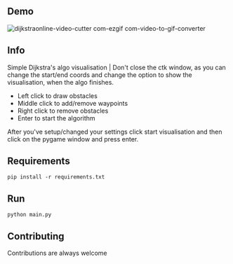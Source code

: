 ## Demo

![dijkstraonline-video-cutter com-ezgif com-video-to-gif-converter](https://github.com/user-attachments/assets/8599b857-97b1-4f3e-9f8e-e7564c1137a7)

## Info
Simple Dijkstra's algo visualisation | Don't close the ctk window, as you can change the start/end coords and change the option to show the visualisation, when the algo finishes.

- Left click to draw obstacles
- Middle click to add/remove waypoints
- Right click to remove obstacles
- Enter to start the algorithm

After you've setup/changed your settings click start visualisation and then click on the pygame window and press enter.

## Requirements

`pip install -r requirements.txt`
    
## Run

`python main.py`

## Contributing

Contributions are always welcome



